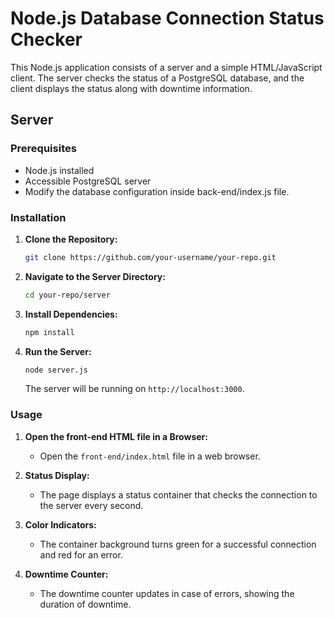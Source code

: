 # Node.js Database Connection Status Checker

This Node.js application consists of a server and a simple HTML/JavaScript client. The server checks the status of a PostgreSQL database, and the client displays the status along with downtime information.

## Server

### Prerequisites
- Node.js installed
- Accessible PostgreSQL server
- Modify the database configuration inside back-end/index.js file.

### Installation

1. **Clone the Repository:**
    ```bash
    git clone https://github.com/your-username/your-repo.git
    ```

2. **Navigate to the Server Directory:**
    ```bash
    cd your-repo/server
    ```

3. **Install Dependencies:**
    ```bash
    npm install
    ```

4. **Run the Server:**
    ```bash
    node server.js
    ```
    The server will be running on `http://localhost:3000`.

### Usage

1. **Open the front-end HTML file in a Browser:**
    - Open the `front-end/index.html` file in a web browser.

2. **Status Display:**
    - The page displays a status container that checks the connection to the server every second.

3. **Color Indicators:**
    - The container background turns green for a successful connection and red for an error.

4. **Downtime Counter:**
    - The downtime counter updates in case of errors, showing the duration of downtime.
